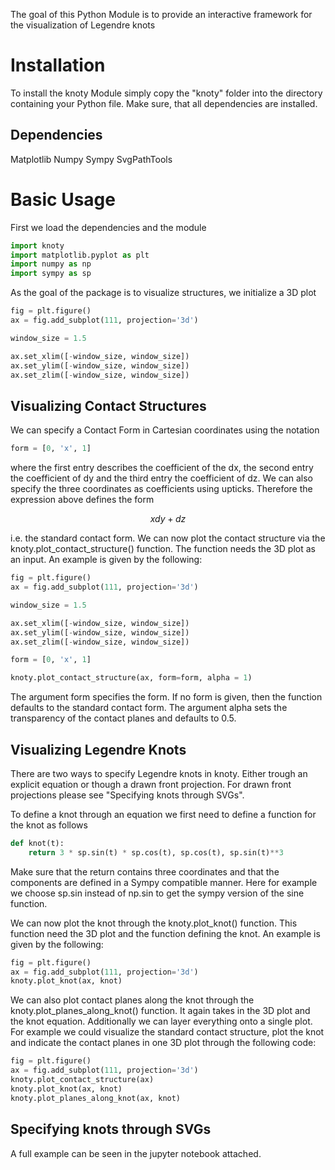 The goal of this Python Module is to provide an interactive framework for the visualization of Legendre knots

# Installation
To install the knoty Module simply copy the "knoty" folder into the directory containing your Python file. Make sure, that all dependencies are installed.

## Dependencies
Matplotlib
Numpy
Sympy
SvgPathTools

# Basic Usage

First we load the dependencies and the module

```python
import knoty
import matplotlib.pyplot as plt
import numpy as np
import sympy as sp
```

As the goal of the package is to visualize structures, we initialize a 3D plot

```python
fig = plt.figure()
ax = fig.add_subplot(111, projection='3d')

window_size = 1.5

ax.set_xlim([-window_size, window_size])
ax.set_ylim([-window_size, window_size])
ax.set_zlim([-window_size, window_size])
```

## Visualizing Contact Structures

We can specify a Contact Form in Cartesian coordinates using the notation

```python
form = [0, 'x', 1]
```

where the first entry describes the coefficient of the dx, the second entry the coefficient of dy and the third entry the coefficient of dz. We can also specify the three coordinates as coefficients using upticks. Therefore the expression above defines the form

$$xdy + dz$$

i.e. the standard contact form. We can now plot the contact structure via the knoty.plot_contact_structure() function. The function needs the 3D plot as an input. An example is given by the following:

```python
fig = plt.figure()
ax = fig.add_subplot(111, projection='3d')

window_size = 1.5

ax.set_xlim([-window_size, window_size])
ax.set_ylim([-window_size, window_size])
ax.set_zlim([-window_size, window_size])

form = [0, 'x', 1]

knoty.plot_contact_structure(ax, form=form, alpha = 1)
```

The argument form specifies the form. If no form is given, then the function defaults to the standard contact form. The argument alpha sets the transparency of the contact planes and defaults to 0.5.

## Visualizing Legendre Knots

There are two ways to specify Legendre knots in knoty. Either trough an explicit equation or though a drawn front projection. For drawn front projections please see "Specifying knots through SVGs".

To define a knot through an equation we first need to define a function for the knot as follows

```python
def knot(t):
    return 3 * sp.sin(t) * sp.cos(t), sp.cos(t), sp.sin(t)**3
```

Make sure that the return contains three coordinates and that the components are defined in a Sympy compatible manner. Here for example we choose sp.sin instead of np.sin to get the sympy version of the sine function.

We can now plot the knot through the knoty.plot_knot() function. This function need the 3D plot and the function defining the knot. An example is given by the following:

```python
fig = plt.figure()
ax = fig.add_subplot(111, projection='3d')
knoty.plot_knot(ax, knot)
```

We can also plot contact planes along the knot through the knoty.plot_planes_along_knot() function. It again takes in the 3D plot and the knot equation. Additionally we can layer everything onto a single plot. For example we could visualize the standard contact structure, plot the knot and indicate the contact planes in one 3D plot through the following code:

```python
fig = plt.figure()
ax = fig.add_subplot(111, projection='3d')
knoty.plot_contact_structure(ax)
knoty.plot_knot(ax, knot)
knoty.plot_planes_along_knot(ax, knot)
```
## Specifying knots through SVGs

A full example can be seen in the jupyter notebook attached.

